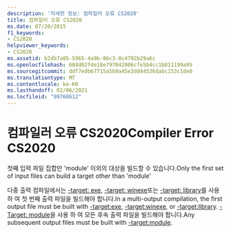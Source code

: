 ```yaml
---
description: '자세한 정보: 컴파일러 오류 CS2020'
title: 컴파일러 오류 CS2020
ms.date: 07/20/2015
f1_keywords:
- CS2020
helpviewer_keywords:
- CS2020
ms.assetid: b2db7a05-5965-4a9b-86c3-0c4792b29a6c
ms.openlocfilehash: 684d02fde18e797042006cfe5b4cc1b811199a95
ms.sourcegitcommit: ddf7edb67715a5b9a45e3dd44536dabc153c1de0
ms.translationtype: MT
ms.contentlocale: ko-KR
ms.lasthandoff: 02/06/2021
ms.locfileid: "99768612"
---
```

# <a name="compiler-error-cs2020"></a><span data-ttu-id="8c08c-103">컴파일러 오류 CS2020</span><span class="sxs-lookup"><span data-stu-id="8c08c-103">Compiler Error CS2020</span></span>

<span data-ttu-id="8c08c-104">첫째 입력 파일 집합만 'module' 이외의 대상을 빌드할 수 있습니다.</span><span class="sxs-lookup"><span data-stu-id="8c08c-104">Only the first set of input files can build a target other than 'module'</span></span>  
  
 <span data-ttu-id="8c08c-105">다중 출력 컴파일에서는 [-target: exe](../language-reference/compiler-options/target-exe-compiler-option.md), [-target: winexe](../language-reference/compiler-options/target-winexe-compiler-option.md)또는 [-target: library](../language-reference/compiler-options/target-library-compiler-option.md)를 사용 하 여 첫 번째 출력 파일을 빌드해야 합니다.</span><span class="sxs-lookup"><span data-stu-id="8c08c-105">In a multi-output compilation, the first output file must be built with [-target:exe](../language-reference/compiler-options/target-exe-compiler-option.md), [-target:winexe](../language-reference/compiler-options/target-winexe-compiler-option.md), or [-target:library](../language-reference/compiler-options/target-library-compiler-option.md).</span></span> <span data-ttu-id="8c08c-106">[-Target: module](../language-reference/compiler-options/target-module-compiler-option.md)을 사용 하 여 모든 후속 출력 파일을 빌드해야 합니다.</span><span class="sxs-lookup"><span data-stu-id="8c08c-106">Any subsequent output files must be built with [-target:module](../language-reference/compiler-options/target-module-compiler-option.md).</span></span>
